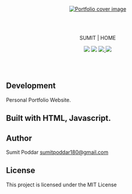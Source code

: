 <p align="center">
<a href="#"><img src="https://i.ibb.co/DQPHPJz/Webp-net-gifmaker.gif" alt="Portfolio cover image" style="border-rdius:10px"></a>
</p>
<br />
<br />
<p align="center">SUMIT | HOME</p>

<p align="center">
 <a href="#"><img src="https://img.shields.io/badge/Portfolio%20-Sumit%20Home-black.svg?style=flat-square.svg"></a>
  <a href="#"><img src="https://img.shields.io/badge/Maintained-Yes-green.svg?style=flat-square.svg"></a>
 <a href="https://mobile.twitter.com/SumitChandra225">
    <img src="https://img.shields.io/badge/twitter-Sumit%20Poddar-blue.svg?style=flat-square.svg"/>
  </a>
  <a href="https://amblruzgzqmnmxdqimfdag-on.drv.tw/sumititech.in/">
    <img src="https://img.shields.io/badge/support-Try%20Sumit-red.svg?style=flat-square.svg"/>
  </a>
</p>

<br />
<br />

## Development

Personal Portfolio Website.


## Built with HTML, Javascript.

## Author

Sumit Poddar [sumitpoddar180@gmail.com](mailto:sumitpoddar180@gmail.com)

## License

This project is licensed under the MIT License
